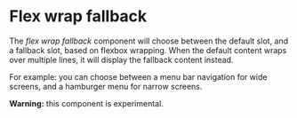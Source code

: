 <!-- @license CC0-1.0 -->

# Flex wrap fallback

The _flex wrap fallback_ component will choose between the default slot, and a fallback slot, based on flexbox wrapping. When the default content wraps over multiple lines, it will display the fallback content instead.

For example: you can choose between a menu bar navigation for wide screens, and a hamburger menu for narrow screens.

**Warning:** this component is experimental.
